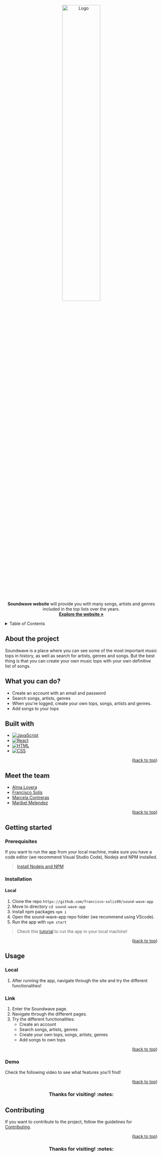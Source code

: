 <div align="center" id="readme-top">
  <img src="https://user-images.githubusercontent.com/57516503/207511389-14908b16-f8ad-4911-873f-faade2bba539.png" alt="Logo" width="50%">

  
  <p align="center">
    <b>Soundwave website</b> will provide you with many songs, artists and genres included in the top lists over the years.
    <br />
	  <a href="https://soundwave-production-1ee2.up.railway.app/"><strong>Explore the website »</strong></a>
    </p>
</div>

<!-- TABLE OF CONTENTS -->
<details>
  <summary>Table of Contents</summary>
  <ol>
    <li><a href="#about-the-project">About the project</a>
       <ul>
          <li><a href="#what-you-can-do">What you can do?</a></li>
          <li><a href="#built-with">Built With</a></li>
       </ul>
    </li>
    <li><a href="#meet-the-team">Meet the team</a></li>
    <li>
      <a href="#getting-started">Getting Started</a>
      <ul>
        <li><a href="#prerequisites">Prerequisites</a></li>
        <li><a href="#installation">Installation</a></li>
      </ul>
    </li>
    <li><a href="#usage">Usage</a>
       <ul>
          <li><a href="#local">Local</a></li>
          <li><a href="#link">Link</a></li>
          <li><a href="#demo">Demo</a></li>
       </ul>
    </li>
    <li><a href="#contributing">Contributing</a></li>
    
  </ol>
</details>


## About the project
Soundwave is a place where you can see some of the most important music tops in history, as well as search for artists, genres and songs. But the best thing is that you can create your own music tops with your own definitive list of songs.

## What you can do?
- Create an account with an email and password
- Search songs, artists, genres
- When you're logged, create your own tops, songs, artists and genres.
- Add songs to your tops

## Built with
* [![JavaScript][JavaScript.js]][JavaScript-url]
* [![React][React.js]][React-url]
* [![HTML][HTML.js]][HTML-url]
* [![CSS][CSS.js]][CSS-url]

<p align="right">(<a href="#readme-top">back to top</a>)</p>

##  Meet the team
- [Alma Lovera](https://github.com/almalst)
- [Francisco Solís](https://github.com/francisco-solis99)
- [Marcela Contreras](https://github.com/proxyz100/)
- [Maribel Melendez](https://github.com/marmelendez)
<p align="right">(<a href="#readme-top">back to top</a>)</p>

## Getting started
### Prerequisites
If you want to run the app from your local machine, make sure you have a code editor (we recommend Visual Studio Code), Nodejs and NPM installed.
> [Install Nodejs and NPM](https://radixweb.com/blog/installing-npm-and-nodejs-on-windows-and-mac)

### Installation 
#### Local
1. Clone the repo `https://github.com/francisco-solis99/sound-wave-app`
2. Move to directory `cd sound-wave-app`
3. Install npm packages `npm i`
5. Open the sound-wave-app repo folder (we recommend using VScode).
8. Run the app with `npm start`

> Check this [tutorial](https://youtu.be/0xsLNWVsxHs) to run the app in your local machine!
<p align="right">(<a href="#readme-top">back to top</a>)</p>

## Usage

### Local
1. After running the app, navigate through the site and try the different functionalities!

### Link
1. Enter the Soundwave page.
2. Navigate through the different pages.
3. Try the different functionalities:
    - Create an account
    - Search songs, artists, genres
    - Create your own tops, songs, artists, genres
    - Add songs to own tops

<p align="right">(<a href="#readme-top">back to top</a>)</p>

### Demo
Check the following video to see what features you'll find!

<p align="right">(<a href="#readme-top">back to top</a>)</p>

<div align="center">
 <h3 align="center">Thanks for visiting! :notes:</h3>
</div>

## Contributing
If you want to contribute to the project, follow the guidelines for [Contributing](.github/contributing.md).

<p align="right">(<a href="#readme-top">back to top</a>)</p>

<div align="center">
 <h3 align="center">Thanks for visiting! :notes:</h3>
</div>

[JavaScript.js]: https://img.shields.io/badge/JavaScript-F7DF1E?style=for-the-badge&logo=javascript&logoColor=black
[JavaScript-url]: https://www.javascript.com/
[Nodejs.js]: https://img.shields.io/badge/Node.js-43853D?style=for-the-badge&logo=node.js&logoColor=white
[Nodejs-url]: https://nodejs.org/en/
[React.js]: https://img.shields.io/badge/React-20232A?style=for-the-badge&logo=react&logoColor=61DAFB
[React-url]: https://es.reactjs.org/
[HTML.js]: https://img.shields.io/badge/HTML-ffa500?style=for-the-badge&logo=html5&logoColor=white
[HTML-url]: https://developer.mozilla.org/es/docs/Web/HTML
[CSS.js]: https://img.shields.io/badge/CSS-2588da?&style=for-the-badge&logo=css3&logoColor=white
[CSS-url]: https://developer.mozilla.org/es/docs/Web/CSS
